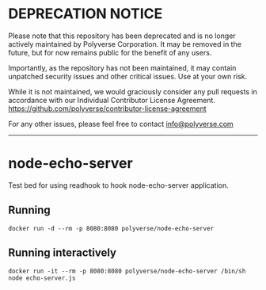 # DEPRECATION NOTICE

Please note that this repository has been deprecated and is no longer actively maintained by Polyverse Corporation.  It may be removed in the future, but for now remains public for the benefit of any users.

Importantly, as the repository has not been maintained, it may contain unpatched security issues and other critical issues.  Use at your own risk.

While it is not maintained, we would graciously consider any pull requests in accordance with our Individual Contributor License Agreement.  https://github.com/polyverse/contributor-license-agreement

For any other issues, please feel free to contact info@polyverse.com

---
# node-echo-server
Test bed for using readhook to hook node-echo-server application.
## Running
```
docker run -d --rm -p 8080:8080 polyverse/node-echo-server
```
## Running interactively
```
docker run -it --rm -p 8080:8080 polyverse/node-echo-server /bin/sh
node echo-server.js
```

